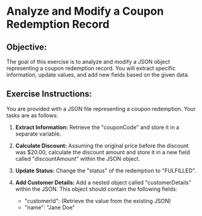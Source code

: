 # Analyze and Modify a Coupon Redemption Record

## Objective: 
The goal of this exercise is to analyze and modify a JSON object representing a coupon redemption record. You will extract specific information, update values, and add new fields based on the given data.

## Exercise Instructions:

You are provided with a JSON file representing a coupon redemption. Your tasks are as follows:

1. **Extract Information:** Retrieve the "couponCode" and store it in a separate variable.
2. **Calculate Discount:** Assuming the original price before the discount was $20.00, calculate the discount amount and store it in a new field called "discountAmount" within the JSON object.
3. **Update Status:** Change the "status" of the redemption to "FULFILLED".
4. **Add Customer Details:** Add a nested object called "customerDetails" within the JSON. This object should contain the following fields:

    - "customerId": (Retrieve the value from the existing JSON)
    - "name":  "Jane Doe" 



